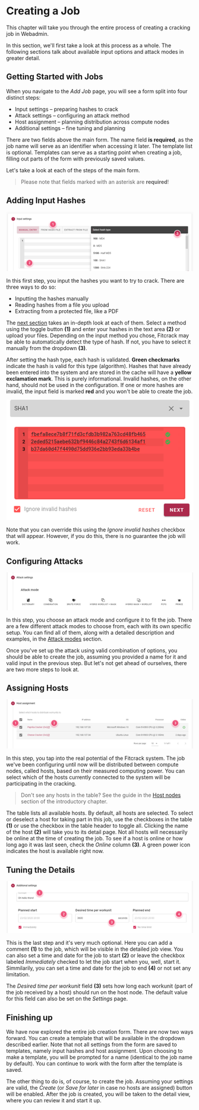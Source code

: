 Creating a Job
==============

This chapter will take you through the entire process of creating a cracking job in Webadmin.

<!-- > If you're not familiar with the concept of cracking jobs, see [Jobs](guide/jobs.md) in the introductory chapter first. -->

In this section, we'll first take a look at this process as a whole. The following sections talk about available input options and attack modes in greater detail.


Getting Started with Jobs
-------------------------

When you navigate to the _Add Job_ page, you will see a form split into four distinct steps:

- Input settings – preparing hashes to crack
- Attack settings – configuring an attack method
- Host assignment – planning distribution across compute nodes
- Additional settings – fine tuning and planning

There are two fields above the main form. The name field __is required__, as the job name will serve as an identifier when accessing it later. The template list is optional. Templates can serve as a starting point when creating a job, filling out parts of the form with previously saved values.

Let's take a look at each of the steps of the main form.

> Please note that fields marked with an asterisk are __required__!


Adding Input Hashes
-------------------

![Input settings step](../../_media/img/add-job-input.jpg)

In this first step, you input the hashes you want to try to crack. There are three ways to do so:

- Inputting the hashes manually
- Reading hashes from a file you upload
- Extracting from a protected file, like a PDF

The [next section](/jobs/creating/input.md) takes an in-depth look at each of them. Select a method using the toggle button __(1)__ and enter your hashes in the text area __(2)__ or upload your files. Depending on the input method you chose, Fitcrack may be able to automatically detect the type of hash. If not, you have to select it manually from the dropdown __(3)__.

After setting the hash type, each hash is validated. __Green checkmarks__ indicate the hash is valid for this type (algorithm). Hashes that have already been entered into the system and are stored in the cache will have a __yellow exclamation mark__. This is purely informational. Invalid hashes, on the other hand, should not be used in the configuration. If one or more hashes are invalid, the input field is marked __red__ and you won't be able to create the job.

![Invalid input settings](../../_media/img/add-job-input-invalid.jpg)

Note that you can override this using the _Ignore invalid hashes_ checkbox that will appear. However, if you do this, there is no guarantee the job will work.


Configuring Attacks
-------------------

![Attack modes](../../_media/img/add-job-attacks.jpg)

In this step, you choose an attack mode and configure it to fit the job. There are a few different attack modes to choose from, each with its own specific setup. You can find all of them, along with a detailed description and examples, in the [Attack modes](/jobs/creating/attacks.md) section.

Once you've set up the attack using valid combination of options, you should be able to create the job, assuming you provided a name for it and valid input in the previous step. But let's not get ahead of ourselves, there are two more steps to look at.


Assigning Hosts
---------------

![Hosts table](../../_media/img/add-job-hosts.jpg)

In this step, you tap into the real potential of the Fitcrack system. The job we've been configuring until now will be distributed between compute nodes, called hosts, based on their measured computing power. You can select which of the hosts currently connected to the system will be participating in the cracking.

> Don't see any hosts in the table? See the guide in the [Host nodes](/guide/hosts.md?id=connecting-hosts) section of the introductory chapter.

The table lists all available hosts. By default, all hosts are selected. To select or deselect a host for taking part in this job, use the checkboxes in the table __(1)__ or use the checkbox in the table header to toggle all. Clicking the name of the host __(2)__ will take you to its detail page. Not all hosts will necessarily be online at the time of creating the job. To see if a host is online or how long ago it was last seen, check the _Online_ column __(3)__. A green power icon indicates the host is available right now.


Tuning the Details
------------------

![Additional settings](../../_media/img/add-job-additional.jpg)

This is the last step and it's very much optional. Here you can add a comment __(1)__ to the job, which will be visible in the detailed job view. You can also set a time and date for the job to start __(2)__ or leave the checkbox labeled _Immediately_ checked to let the job start when you, well, start it. Simmilarily, you can set a time and date for the job to end __(4)__ or not set any limitation.

The _Desired time per workunit_ field __(3)__ sets how long each workunit (part of the job received by a host) should run on the host node. The default value for this field can also be set on the _Settings_ page.


Finishing up
------------

We have now explored the entire job creation form. There are now two ways forward. You can create a template that will be available in the dropdown described earlier. Note that not all settings from the form are saved to templates, namely input hashes and host assignment. Upon choosing to make a template, you will be prompted for a name (identical to the job name by default). You can continue to work with the form after the template is saved.

The other thing to do is, of course, to create the job. Assuming your settings are valid, the _Create_ (or _Save for later_ in case no hosts are assigned) button will be enabled. After the job is created, you will be taken to the detail view, where you can review it and start it up.
